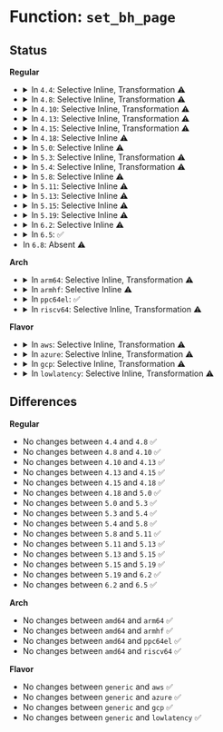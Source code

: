 # Function: <code>set_bh_page</code>

## Status
<b>Regular</b>
<ul>
<li>
<details>
<summary>In <code>4.4</code>: Selective Inline, Transformation ⚠️</summary>

```c
void set_bh_page(struct buffer_head *bh, struct page *page, long unsigned int offset);
```

**Collision:** Unique Global

**Inline:** Selective

**Transformation:** True

**Instances:**

```
In fs/buffer.c (ffffffff81243020)
Location: fs/buffer.c:1475
Inline: True
Inline callers:
  - fs/buffer.c:alloc_page_buffers
Direct callers:
  - mm/migrate.c:buffer_migrate_page
  - fs/buffer.c:alloc_page_buffers
  - fs/jbd2/journal.c:jbd2_journal_write_metadata_buffer
```
**Symbols:**

```
ffffffff81243020-ffffffff8124302b: set_bh_page.part.17 (STB_LOCAL)
ffffffff81243030-ffffffff81243075: set_bh_page (STB_GLOBAL)
```
</details>
</li>
<li>
<details>
<summary>In <code>4.8</code>: Selective Inline, Transformation ⚠️</summary>

```c
void set_bh_page(struct buffer_head *bh, struct page *page, long unsigned int offset);
```

**Collision:** Unique Global

**Inline:** Selective

**Transformation:** True

**Instances:**

```
In fs/buffer.c (ffffffff8126b8b9)
Location: fs/buffer.c:1465
Inline: True
Inline callers:
  - fs/buffer.c:alloc_page_buffers
Direct callers:
  - mm/migrate.c:buffer_migrate_page
  - fs/buffer.c:alloc_page_buffers
  - fs/jbd2/journal.c:jbd2_journal_write_metadata_buffer
```
**Symbols:**

```
ffffffff8126b150-ffffffff8126b15b: set_bh_page.part.17 (STB_LOCAL)
ffffffff8126b160-ffffffff8126b19f: set_bh_page (STB_GLOBAL)
```
</details>
</li>
<li>
<details>
<summary>In <code>4.10</code>: Selective Inline, Transformation ⚠️</summary>

```c
void set_bh_page(struct buffer_head *bh, struct page *page, long unsigned int offset);
```

**Collision:** Unique Global

**Inline:** Selective

**Transformation:** True

**Instances:**

```
In fs/buffer.c (ffffffff8127ea28)
Location: fs/buffer.c:1465
Inline: True
Inline callers:
  - fs/buffer.c:alloc_page_buffers
Direct callers:
  - mm/migrate.c:buffer_migrate_page
  - fs/buffer.c:alloc_page_buffers
  - fs/jbd2/journal.c:jbd2_journal_write_metadata_buffer
```
**Symbols:**

```
ffffffff8127e290-ffffffff8127e29b: set_bh_page.part.24 (STB_LOCAL)
ffffffff8127e2a0-ffffffff8127e2d9: set_bh_page (STB_GLOBAL)
```
</details>
</li>
<li>
<details>
<summary>In <code>4.13</code>: Selective Inline, Transformation ⚠️</summary>

```c
void set_bh_page(struct buffer_head *bh, struct page *page, long unsigned int offset);
```

**Collision:** Unique Global

**Inline:** Selective

**Transformation:** True

**Instances:**

```
In fs/buffer.c (ffffffff8128c3a5)
Location: fs/buffer.c:1460
Inline: True
Inline callers:
  - fs/buffer.c:alloc_page_buffers
Direct callers:
  - fs/buffer.c:alloc_page_buffers
  - fs/jbd2/journal.c:jbd2_journal_write_metadata_buffer
```
**Symbols:**

```
ffffffff8128be40-ffffffff8128be4b: set_bh_page.part.23 (STB_LOCAL)
ffffffff8128be50-ffffffff8128be89: set_bh_page (STB_GLOBAL)
```
</details>
</li>
<li>
<details>
<summary>In <code>4.15</code>: Selective Inline, Transformation ⚠️</summary>

```c
void set_bh_page(struct buffer_head *bh, struct page *page, long unsigned int offset);
```

**Collision:** Unique Global

**Inline:** Selective

**Transformation:** True

**Instances:**

```
In fs/buffer.c (ffffffff812aee7c)
Location: fs/buffer.c:1420
Inline: True
Inline callers:
  - fs/buffer.c:alloc_page_buffers
Direct callers:
  - fs/buffer.c:alloc_page_buffers
  - fs/jbd2/journal.c:jbd2_journal_write_metadata_buffer
```
**Symbols:**

```
ffffffff812ae930-ffffffff812ae93b: set_bh_page.part.26 (STB_LOCAL)
ffffffff812ae940-ffffffff812ae979: set_bh_page (STB_GLOBAL)
```
</details>
</li>
<li>
<details>
<summary>In <code>4.18</code>: Selective Inline ⚠️</summary>

```c
void set_bh_page(struct buffer_head *bh, struct page *page, long unsigned int offset);
```

**Collision:** Unique Global

**Inline:** Selective

**Transformation:** False

**Instances:**

```
In fs/buffer.c (ffffffff812d64b0)
Location: fs/buffer.c:1391
Inline: True
Direct callers:
  - mm/migrate.c:buffer_migrate_page
  - fs/buffer.c:alloc_page_buffers
  - fs/jbd2/journal.c:jbd2_journal_write_metadata_buffer
```
**Symbols:**

```
ffffffff812d64b0-ffffffff812d64e6: set_bh_page (STB_GLOBAL)
```
</details>
</li>
<li>
<details>
<summary>In <code>5.0</code>: Selective Inline ⚠️</summary>

```c
void set_bh_page(struct buffer_head *bh, struct page *page, long unsigned int offset);
```

**Collision:** Unique Global

**Inline:** Selective

**Transformation:** False

**Instances:**

```
In fs/buffer.c (ffffffff812eb880)
Location: fs/buffer.c:1399
Inline: True
Direct callers:
  - fs/buffer.c:alloc_page_buffers
  - fs/jbd2/journal.c:jbd2_journal_write_metadata_buffer
```
**Symbols:**

```
ffffffff812eb880-ffffffff812eb8b6: set_bh_page (STB_GLOBAL)
```
</details>
</li>
<li>
<details>
<summary>In <code>5.3</code>: Selective Inline, Transformation ⚠️</summary>

```c
void set_bh_page(struct buffer_head *bh, struct page *page, long unsigned int offset);
```

**Collision:** Unique Global

**Inline:** Selective

**Transformation:** True

**Instances:**

```
In fs/buffer.c (ffffffff8130d5c8)
Location: fs/buffer.c:1400
Inline: True
Inline callers:
  - fs/buffer.c:alloc_page_buffers
Direct callers:
  - fs/buffer.c:alloc_page_buffers
  - fs/jbd2/journal.c:jbd2_journal_write_metadata_buffer
```
**Symbols:**

```
ffffffff8130cf50-ffffffff8130cf5b: set_bh_page.part.0 (STB_LOCAL)
ffffffff8130cf60-ffffffff8130cf99: set_bh_page (STB_GLOBAL)
```
</details>
</li>
<li>
<details>
<summary>In <code>5.4</code>: Selective Inline, Transformation ⚠️</summary>

```c
void set_bh_page(struct buffer_head *bh, struct page *page, long unsigned int offset);
```

**Collision:** Unique Global

**Inline:** Selective

**Transformation:** True

**Instances:**

```
In fs/buffer.c (ffffffff81320598)
Location: fs/buffer.c:1400
Inline: True
Inline callers:
  - fs/buffer.c:alloc_page_buffers
Direct callers:
  - fs/buffer.c:alloc_page_buffers
  - fs/jbd2/journal.c:jbd2_journal_write_metadata_buffer
```
**Symbols:**

```
ffffffff8131fe30-ffffffff8131fe3b: set_bh_page.part.0 (STB_LOCAL)
ffffffff8131fe40-ffffffff8131fe79: set_bh_page (STB_GLOBAL)
```
</details>
</li>
<li>
<details>
<summary>In <code>5.8</code>: Selective Inline ⚠️</summary>

```c
void set_bh_page(struct buffer_head *bh, struct page *page, long unsigned int offset);
```

**Collision:** Unique Global

**Inline:** Selective

**Transformation:** False

**Instances:**

```
In fs/buffer.c (ffffffff813599f8)
Location: fs/buffer.c:1444
Inline: True
Inline callers:
  - fs/buffer.c:alloc_page_buffers
  - fs/buffer.c:alloc_page_buffers
Direct callers:
  - fs/jbd2/journal.c:jbd2_journal_write_metadata_buffer
```
**Symbols:**

```
ffffffff813593b0-ffffffff813593ed: set_bh_page (STB_GLOBAL)
```
</details>
</li>
<li>
<details>
<summary>In <code>5.11</code>: Selective Inline ⚠️</summary>

```c
void set_bh_page(struct buffer_head *bh, struct page *page, long unsigned int offset);
```

**Collision:** Unique Global

**Inline:** Selective

**Transformation:** False

**Instances:**

```
In fs/buffer.c (ffffffff81367ad6)
Location: fs/buffer.c:1443
Inline: True
Inline callers:
  - fs/buffer.c:alloc_page_buffers
  - fs/buffer.c:alloc_page_buffers
Direct callers:
  - fs/jbd2/journal.c:jbd2_journal_write_metadata_buffer
```
**Symbols:**

```
ffffffff81367170-ffffffff813671ad: set_bh_page (STB_GLOBAL)
```
</details>
</li>
<li>
<details>
<summary>In <code>5.13</code>: Selective Inline ⚠️</summary>

```c
void set_bh_page(struct buffer_head *bh, struct page *page, long unsigned int offset);
```

**Collision:** Unique Global

**Inline:** Selective

**Transformation:** False

**Instances:**

```
In fs/buffer.c (ffffffff8136e6db)
Location: fs/buffer.c:1463
Inline: True
Inline callers:
  - fs/buffer.c:alloc_page_buffers
  - fs/buffer.c:alloc_page_buffers
Direct callers:
  - fs/jbd2/journal.c:jbd2_journal_write_metadata_buffer
```
**Symbols:**

```
ffffffff8136db70-ffffffff8136dba7: set_bh_page (STB_GLOBAL)
```
</details>
</li>
<li>
<details>
<summary>In <code>5.15</code>: Selective Inline ⚠️</summary>

```c
void set_bh_page(struct buffer_head *bh, struct page *page, long unsigned int offset);
```

**Collision:** Unique Global

**Inline:** Selective

**Transformation:** False

**Instances:**

```
In fs/buffer.c (ffffffff813bd96d)
Location: fs/buffer.c:1442
Inline: True
Inline callers:
  - fs/buffer.c:alloc_page_buffers
Direct callers:
  - fs/jbd2/journal.c:jbd2_journal_write_metadata_buffer
```
**Symbols:**

```
ffffffff813bc690-ffffffff813bc6c7: set_bh_page (STB_GLOBAL)
```
</details>
</li>
<li>
<details>
<summary>In <code>5.19</code>: Selective Inline ⚠️</summary>

```c
void set_bh_page(struct buffer_head *bh, struct page *page, long unsigned int offset);
```

**Collision:** Unique Global

**Inline:** Selective

**Transformation:** False

**Instances:**

```
In fs/buffer.c (ffffffff8144456d)
Location: fs/buffer.c:1441
Inline: True
Inline callers:
  - fs/buffer.c:alloc_page_buffers
Direct callers:
  - mm/migrate.c:__buffer_migrate_page
  - fs/jbd2/journal.c:jbd2_journal_write_metadata_buffer
```
**Symbols:**

```
ffffffff81442910-ffffffff81442951: set_bh_page (STB_GLOBAL)
```
</details>
</li>
<li>
<details>
<summary>In <code>6.2</code>: Selective Inline ⚠️</summary>

```c
void set_bh_page(struct buffer_head *bh, struct page *page, long unsigned int offset);
```

**Collision:** Unique Global

**Inline:** Selective

**Transformation:** False

**Instances:**

```
In fs/buffer.c (ffffffff814d37dd)
Location: fs/buffer.c:1430
Inline: True
Inline callers:
  - fs/buffer.c:alloc_page_buffers
Direct callers:
  - mm/migrate.c:__buffer_migrate_folio
  - fs/jbd2/journal.c:jbd2_journal_write_metadata_buffer
```
**Symbols:**

```
ffffffff814d1900-ffffffff814d1941: set_bh_page (STB_GLOBAL)
```
</details>
</li>
<li>
<details>
<summary>In <code>6.5</code>: ✅</summary>

```c
void set_bh_page(struct buffer_head *bh, struct page *page, long unsigned int offset);
```

**Collision:** Unique Global

**Inline:** No

**Transformation:** False

**Instances:**

```
In fs/buffer.c (ffffffff81508010)
Location: fs/buffer.c:1542
Inline: False
Direct callers:
  - mm/migrate.c:__buffer_migrate_folio
  - fs/jbd2/journal.c:jbd2_journal_write_metadata_buffer
```
**Symbols:**

```
ffffffff81508010-ffffffff81508051: set_bh_page (STB_GLOBAL)
```
</details>
</li>
<li>
In <code>6.8</code>: Absent ⚠️
</li>
</ul>
<b>Arch</b>
<ul>
<li>
<details>
<summary>In <code>arm64</code>: Selective Inline, Transformation ⚠️</summary>

```c
void set_bh_page(struct buffer_head *bh, struct page *page, long unsigned int offset);
```

**Collision:** Unique Global

**Inline:** Selective

**Transformation:** True

**Instances:**

```
In fs/buffer.c (ffff8000103d9218)
Location: fs/buffer.c:1400
Inline: True
Inline callers:
  - fs/buffer.c:alloc_page_buffers
Direct callers:
  - mm/migrate.c:__buffer_migrate_page
  - fs/buffer.c:alloc_page_buffers
  - fs/jbd2/journal.c:jbd2_journal_write_metadata_buffer
```
**Symbols:**

```
ffff8000103d7768-ffff8000103d777c: set_bh_page.part.0 (STB_LOCAL)
ffff8000103d7780-ffff8000103d77e4: set_bh_page (STB_GLOBAL)
```
</details>
</li>
<li>
<details>
<summary>In <code>armhf</code>: Selective Inline ⚠️</summary>

```c
void set_bh_page(struct buffer_head *bh, struct page *page, long unsigned int offset);
```

**Collision:** Unique Global

**Inline:** Selective

**Transformation:** False

**Instances:**

```
In fs/buffer.c (c05b1b2c)
Location: fs/buffer.c:1400
Inline: True
Direct callers:
  - mm/migrate.c:__buffer_migrate_page
  - fs/buffer.c:alloc_page_buffers
  - fs/jbd2/journal.c:jbd2_journal_write_metadata_buffer
```
**Symbols:**

```
c05b1b2c-c05b1b88: set_bh_page (STB_GLOBAL)
```
</details>
</li>
<li>
<details>
<summary>In <code>ppc64el</code>: ✅</summary>

```c
void set_bh_page(struct buffer_head *bh, struct page *page, long unsigned int offset);
```

**Collision:** Unique Global

**Inline:** No

**Transformation:** False

**Instances:**

```
In fs/buffer.c (c0000000004dbec0)
Location: fs/buffer.c:1400
Inline: False
Direct callers:
  - fs/buffer.c:alloc_page_buffers
  - fs/jbd2/journal.c:jbd2_journal_write_metadata_buffer
  - fs/jbd2/journal.c:jbd2_journal_write_metadata_buffer
```
**Symbols:**

```
c0000000004dbec0-c0000000004dbf10: set_bh_page (STB_GLOBAL)
```
</details>
</li>
<li>
<details>
<summary>In <code>riscv64</code>: Selective Inline, Transformation ⚠️</summary>

```c
void set_bh_page(struct buffer_head *bh, struct page *page, long unsigned int offset);
```

**Collision:** Unique Global

**Inline:** Selective

**Transformation:** True

**Instances:**

```
In fs/buffer.c (ffffffe000291d2a)
Location: fs/buffer.c:1400
Inline: True
Inline callers:
  - fs/buffer.c:alloc_page_buffers
Direct callers:
  - mm/migrate.c:__buffer_migrate_page
  - fs/buffer.c:alloc_page_buffers
  - fs/jbd2/journal.c:jbd2_journal_write_metadata_buffer
```
**Symbols:**

```
ffffffe000291306-ffffffe00029131a: set_bh_page.part.0 (STB_LOCAL)
ffffffe00029131a-ffffffe000291376: set_bh_page (STB_GLOBAL)
```
</details>
</li>
</ul>
<b>Flavor</b>
<ul>
<li>
<details>
<summary>In <code>aws</code>: Selective Inline, Transformation ⚠️</summary>

```c
void set_bh_page(struct buffer_head *bh, struct page *page, long unsigned int offset);
```

**Collision:** Unique Global

**Inline:** Selective

**Transformation:** True

**Instances:**

```
In fs/buffer.c (ffffffff81318b78)
Location: fs/buffer.c:1400
Inline: True
Inline callers:
  - fs/buffer.c:alloc_page_buffers
Direct callers:
  - fs/buffer.c:alloc_page_buffers
  - fs/jbd2/journal.c:jbd2_journal_write_metadata_buffer
```
**Symbols:**

```
ffffffff81318410-ffffffff8131841b: set_bh_page.part.0 (STB_LOCAL)
ffffffff81318420-ffffffff81318459: set_bh_page (STB_GLOBAL)
```
</details>
</li>
<li>
<details>
<summary>In <code>azure</code>: Selective Inline, Transformation ⚠️</summary>

```c
void set_bh_page(struct buffer_head *bh, struct page *page, long unsigned int offset);
```

**Collision:** Unique Global

**Inline:** Selective

**Transformation:** True

**Instances:**

```
In fs/buffer.c (ffffffff81309768)
Location: fs/buffer.c:1400
Inline: True
Inline callers:
  - fs/buffer.c:alloc_page_buffers
Direct callers:
  - fs/buffer.c:alloc_page_buffers
  - fs/jbd2/journal.c:jbd2_journal_write_metadata_buffer
```
**Symbols:**

```
ffffffff81309000-ffffffff8130900b: set_bh_page.part.0 (STB_LOCAL)
ffffffff81309010-ffffffff81309049: set_bh_page (STB_GLOBAL)
```
</details>
</li>
<li>
<details>
<summary>In <code>gcp</code>: Selective Inline, Transformation ⚠️</summary>

```c
void set_bh_page(struct buffer_head *bh, struct page *page, long unsigned int offset);
```

**Collision:** Unique Global

**Inline:** Selective

**Transformation:** True

**Instances:**

```
In fs/buffer.c (ffffffff81316648)
Location: fs/buffer.c:1400
Inline: True
Inline callers:
  - fs/buffer.c:alloc_page_buffers
Direct callers:
  - fs/buffer.c:alloc_page_buffers
  - fs/jbd2/journal.c:jbd2_journal_write_metadata_buffer
```
**Symbols:**

```
ffffffff81315ee0-ffffffff81315eeb: set_bh_page.part.0 (STB_LOCAL)
ffffffff81315ef0-ffffffff81315f29: set_bh_page (STB_GLOBAL)
```
</details>
</li>
<li>
<details>
<summary>In <code>lowlatency</code>: Selective Inline, Transformation ⚠️</summary>

```c
void set_bh_page(struct buffer_head *bh, struct page *page, long unsigned int offset);
```

**Collision:** Unique Global

**Inline:** Selective

**Transformation:** True

**Instances:**

```
In fs/buffer.c (ffffffff81328438)
Location: fs/buffer.c:1400
Inline: True
Inline callers:
  - fs/buffer.c:alloc_page_buffers
Direct callers:
  - fs/buffer.c:alloc_page_buffers
  - fs/jbd2/journal.c:jbd2_journal_write_metadata_buffer
```
**Symbols:**

```
ffffffff81327bf0-ffffffff81327bfb: set_bh_page.part.0 (STB_LOCAL)
ffffffff81327c00-ffffffff81327c39: set_bh_page (STB_GLOBAL)
```
</details>
</li>
</ul>

## Differences
<b>Regular</b>
<ul>
<li>
No changes between <code>4.4</code> and <code>4.8</code> ✅
</li>
<li>
No changes between <code>4.8</code> and <code>4.10</code> ✅
</li>
<li>
No changes between <code>4.10</code> and <code>4.13</code> ✅
</li>
<li>
No changes between <code>4.13</code> and <code>4.15</code> ✅
</li>
<li>
No changes between <code>4.15</code> and <code>4.18</code> ✅
</li>
<li>
No changes between <code>4.18</code> and <code>5.0</code> ✅
</li>
<li>
No changes between <code>5.0</code> and <code>5.3</code> ✅
</li>
<li>
No changes between <code>5.3</code> and <code>5.4</code> ✅
</li>
<li>
No changes between <code>5.4</code> and <code>5.8</code> ✅
</li>
<li>
No changes between <code>5.8</code> and <code>5.11</code> ✅
</li>
<li>
No changes between <code>5.11</code> and <code>5.13</code> ✅
</li>
<li>
No changes between <code>5.13</code> and <code>5.15</code> ✅
</li>
<li>
No changes between <code>5.15</code> and <code>5.19</code> ✅
</li>
<li>
No changes between <code>5.19</code> and <code>6.2</code> ✅
</li>
<li>
No changes between <code>6.2</code> and <code>6.5</code> ✅
</li>
</ul>
<b>Arch</b>
<ul>
<li>
No changes between <code>amd64</code> and <code>arm64</code> ✅
</li>
<li>
No changes between <code>amd64</code> and <code>armhf</code> ✅
</li>
<li>
No changes between <code>amd64</code> and <code>ppc64el</code> ✅
</li>
<li>
No changes between <code>amd64</code> and <code>riscv64</code> ✅
</li>
</ul>
<b>Flavor</b>
<ul>
<li>
No changes between <code>generic</code> and <code>aws</code> ✅
</li>
<li>
No changes between <code>generic</code> and <code>azure</code> ✅
</li>
<li>
No changes between <code>generic</code> and <code>gcp</code> ✅
</li>
<li>
No changes between <code>generic</code> and <code>lowlatency</code> ✅
</li>
</ul>
